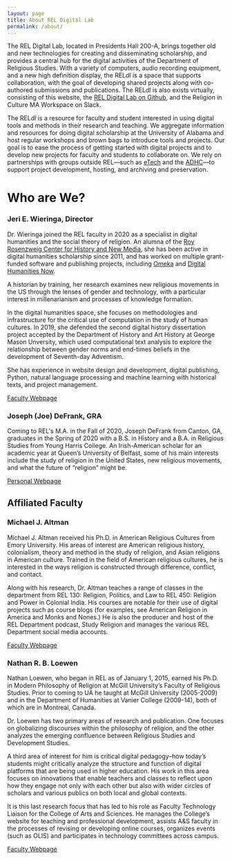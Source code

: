 ```yaml
---
layout: page
title: About REL Digital Lab
permalink: /about/
---
```


The REL Digital Lab, located in Presidents Hall 200-A, brings together old and new technologies for creating and disseminating scholarship, and provides a central hub for the digital activities of the Department of Religious Studies. With a variety of computers, audio recording equipment, and a new high definition display, the REL*dl* is a space that supports collaboration, with the goal of developing shared projects along with co-authored submissions and publications. The REL*dl* is also exists virtually, consisting of this website, the [REL Digital Lab on Github](https://github.com/RELDigitalLab), and the Religion in Culture MA Workspace on Slack. 

The REL*dl* is a resource for faculty and student interested in using digital tools and methods in their research and teaching. We aggregate information and resources for doing digital scholarship at the University of Alabama and host regular workshops and brown bags to introduce tools and projects. Our goal is to ease the process of getting started with digital projects and to develop new projects for faculty and students to collaborate on. We rely on partnerships with groups outside REL&mdash;such as [eTech](https://etech.as.ua.edu/) and the [ADHC](https://adhc.lib.ua.edu/)&mdash;to support project development, hosting, and archiving and preservation.

# Who are We?

### Jeri E. Wieringa, Director 

Dr. Wieringa joined the REL faculty in 2020 as a specialist in digital humanities and the social theory of religion. An alumna of the [Roy Rosenzweig Center for History and New Media](https://rrchnm.org/), she has been active in digital humanities scholarship since 2011, and has worked on multiple grant-funded software and publishing projects, including [Omeka](https://omeka.org/di) and [Digital Humanities Now](https://digitalhumanitiesnow.org/). 

A historian by training, her research examines new religious movements in the US through the lenses of gender and technology, with a particular interest in millenarianism and processes of knowledge formation. 

In the digital humanities space, she focuses on methodologies and infrastructure for the critical use of computation in the study of human cultures. In 2019, she defended the second digital history dissertation project accepted by the Department of History and Art History at George Mason Unversity, which used computational text analysis to explore the relationship between gender norms and end-times beliefs in the development of Seventh-day Adventism. 

She has experience in website design and development, digital publishing, Python, natural language processing and machine learning with historical texts, and project management. 

[Faculty Webpage](https://religion.ua.edu/people/jeri-wieringa/)

### Joseph (Joe) DeFrank, GRA

Coming to REL's M.A. in the Fall of 2020, Joseph DeFrank from Canton, GA, graduates in the Spring of 2020 with a B.S. in History and a B.A. in Religious Studies from Young Harris College. An Irish-American scholar for an academic year at Queen’s University of Belfast, some of his main interests include the study of religion in the United States, new religious movements, and what the future of “religion” might be.

[Personal Webpage](https://spark.adobe.com/page/ySfSoE6HrNplm/)


## Affiliated Faculty

### Michael J. Altman

Michael J. Altman received his Ph.D. in American Religious Cultures from Emory University. His areas of interest are American religious history, colonialism, theory and method in the study of religion, and Asian religions in American culture. Trained in the field of American religious cultures, he is interested in the ways religion is constructed through difference, conflict, and contact.

Along with his research, Dr. Altman teaches a range of classes in the department from REL 130: Religion, Politics, and Law to REL 450: Religion and Power in Colonial India.  His courses are notable for their use of digital projects such as course blogs (for examples, see American Religion in America and Monks and Nones.) He is also the producer and host of the REL Department podcast, Study Religion and manages the various REL Department social media accounts.

[Faculty Webpage](https://religion.ua.edu/people/michael-j-altman/)

### Nathan R. B. Loewen

Nathan Loewen, who began in REL as of January 1, 2015, earned his Ph.D. in Modern Philosophy of Religion at McGill University’s Faculty of Religious Studies. Prior to coming to UA he taught at McGill University (2005-2009) and in the Department of Humanities at Vanier College (2009-14), both of which are in Montreal, Canada.

Dr. Loewen has two primary areas of research and publication. One focuses on globalizing discourses within the philosophy of religion, and the other analyzes the emerging confluence between Religious Studies and Development Studies.

A third area of interest for him is critical digital pedagogy–how today’s students might critically analyze the structure and function of digital platforms that are being used in higher education. His work in this area focuses on innovations that enable teachers and classes to reflect upon how they engage not only with each other but also with wider circles of scholars and various publics on both local and global contexts.

It is this last research focus that has led to his role as Faculty Technology Liaison for the College of Arts and Sciences. He manages the College’s website for teaching and professional development, assists A&S faculty in the processes of revising or developing online courses, organizes events (such as OLIS) and participates in technology committees across campus.

[Faculty Webpage](https://religion.ua.edu/people/nathan-r-b-loewen/)